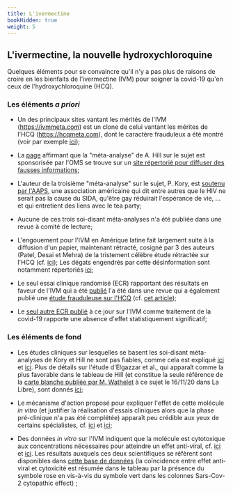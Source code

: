 ```yaml
---
title: L'ivermectine
bookHidden: true
weight: 5
---
```


## **L'ivermectine, la nouvelle hydroxychloroquine**

Quelques éléments pour se convaincre qu'il n'y a pas plus de raisons de croire en les bienfaits de l'ivermectine (IVM) pour soigner la covid-19 qu'en ceux de l'hydroxychloroquine (HCQ).


### **Les éléments _a priori_** 

* Un des principaux sites vantant les mérités de l'IVM (https://ivmmeta.com) est un clone de celui vantant les mérites de l'HCQ (https://hcqmeta.com), dont le caractère frauduleux a été montré (voir par exemple [ici](https://cogid.netlify.app/docs/covid/hcqmeta)); 

* La [page](https://swprs.org/who-preliminary-review-confirms-ivermectin-effectiveness/?amp) affirmant que la "méta-analyse" de A. Hill sur le sujet est sponsorisée par l'OMS se trouve sur un [site répertorié pour diffuser des fausses informations](https://en.wikipedia.org/wiki/Swiss_Policy_Research); 

* L'auteur de la troisième  "méta-analyse" sur le sujet, P. Kory, est [soutenu par l'AAPS](https://twitter.com/AlexSamTG/status/1342541510433251329), une association américaine qui dit entre autres que le HIV ne serait pas la cause du SIDA, qu'être gay réduirait l'espérance de vie, ... et qui entretient des liens avec le tea party;

* Aucune de ces trois soi-disant méta-analyses n'a été publiée dans une revue à comité de lecture;

* L'engouement pour l'IVM en Amérique latine fait largement suite à la diffusion d'un papier, maintenant rétracté, cosigné par 3 des auteurs (Patel, Desai et Mehra) de la tristement célèbre étude rétractée sur l'HCQ (cf. [ici](https://www.isglobal.org/en/healthisglobal/-/custom-blog-portlet/ivermectin-and-covid-19-how-a-flawed-database-shaped-the-covid-19-response-of-several-latin-american-countries/2877257/0)); Les dégats engendrés par cette désinformation sont notamment répertoriés [ici](https://twitter.com/lionel_case/status/1338766481820164096);

* Le seul essai clinique randomisé (ECR) rapportant des résultats en faveur de l'IVM qui a été [publié](https://www.ijidonline.com/article/S1201-9712(20)32506-6/fulltext) l'a été dans une revue qui a également publié une [étude frauduleuse sur l'HCQ](https://eu.detroitnews.com/story/news/local/michigan/2020/07/31/anthony-fauci-henry-ford-health-hydroxychloroquine-study-flawed/5559367002/) (cf. [cet article](https://rechercheindependante.blogspot.com/2020/12/livermectine-maintenant-contre-la-covid.html));

* Le [seul autre ECR publié](https://www.ijsciences.com/pub/pdf/V92020092378.pdf) à ce jour sur l'IVM comme traitement de la covid-19 rapporte une absence d'effet statistiquement significatif;


### **Les éléments de fond** 


* Les études cliniques sur lesquelles se basent les soi-disant méta-analyses de Kory et Hill ne sont pas fiables, comme cela est expliqué [ici](https://twitter.com/zchagla/status/1345853424827588611) et [ici](https://rechercheindependante.blogspot.com/2020/12/livermectine-maintenant-contre-la-covid.html).
Plus de détails sur l'étude d'Elgazzar et al., qui apparaît comme la plus favorable dans le tableau de Hill  (et constitue la seule référence de la [carte blanche publiée par M. Wathelet](https://www.lalibre.be/debats/opinions/monsieur-le-ministre-un-traitement-et-une-prevention-efficaces-sont-disponibles-contre-le-covid-19-5fb291889978e20e7059d651) à ce sujet le 16/11/20 dans La Libre), sont donnés [ici](https://cogid.netlify.app/docs/covid/elgazzar/);

* Le mécanisme d'action proposé pour expliquer l'effet de cette molécule _in vitro_ (et justifier la réalisation d'essais cliniques alors que la phase pré-clinique n'a pas été complétée) apparaît peu crédible aux yeux de certains spécialistes, cf. [ici](https://twitter.com/FlorianLemaitr5/status/1338162974733766660?s=20) et [ici](https://www.facebook.com/may.hem.94/posts/10219698444065446);


* Des données _in vitro_ sur l'IVM indiquent que la molécule est cytotoxique aux concentrations nécessaires pour atteindre un effet anti-viral, cf. [ici](https://www.facebook.com/may.hem.94/posts/10221911208703179) et [ici](https://twitter.com/houndcl/status/1268893729366171649). Les résultats auxquels ces deux scientifiques se réfèrent sont disponibles dans [cette base de données](https://opendata.ncats.nih.gov/covid19/databrowser?q=ivermectin) (la coïncidence entre effet anti-viral et cytoxicité est résumée dans le tableau par la présence du symbole rose en vis-à-vis du symbole vert dans les colonnes Sars-Cov-2 cytopathic effect) ;




